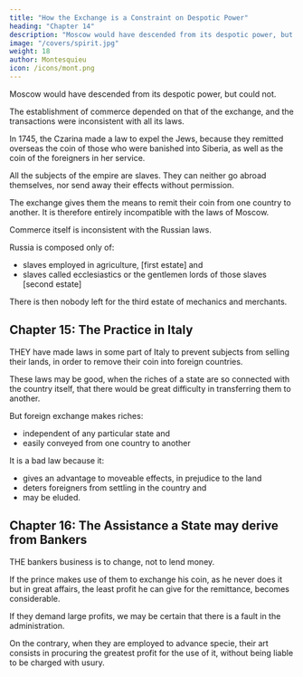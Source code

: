 ```yaml
---
title: "How the Exchange is a Constraint on Despotic Power"
heading: "Chapter 14"
description: "Moscow would have descended from its despotic power, but could not"
image: "/covers/spirit.jpg"
weight: 18
author: Montesquieu
icon: /icons/mont.png
---
```




Moscow would have descended from its despotic power, but could not.

The establishment of commerce depended on that of the exchange, and the transactions were inconsistent with all its laws.

In 1745, the Czarina made a law to expel the Jews, because they remitted overseas the coin of those who were banished into Siberia, as well as the coin of the foreigners in her service.

All the subjects of the empire are slaves. They can neither go abroad themselves, nor send away their effects without permission.

The exchange gives them the means to remit their coin from one country to another. It is therefore entirely incompatible with the laws of Moscow.

Commerce itself is inconsistent with the Russian laws.

Russia is composed only of:
- slaves employed in agriculture, [first estate] and
- slaves called ecclesiastics or the gentlemen lords of those slaves [second estate]

There is then nobody left for the third estate of mechanics and merchants.



## Chapter 15: The Practice in Italy

THEY have made laws in some part of Italy to prevent subjects from selling their lands, in order to remove their coin into foreign countries.

These laws may be good, when the riches of a state are so connected with the country itself, that there would be great difficulty in transferring them to another.

But foreign exchange makes riches:
- independent of any particular state and
- easily conveyed from one country to another

<!-- ; that must be a bad law which will not permit persons for their own interest to dispose of their lands, while they can dispose of their money. -->

It is a bad law because it:
- gives an advantage to moveable effects, in prejudice to the land
- deters foreigners from settling in the country and
- may be eluded.


## Chapter 16: The Assistance a State may derive from Bankers

THE bankers business is to change, not to lend money.

If the prince makes use of them to exchange his coin, as he never does it but in great affairs, the least profit he can give for the remittance, becomes considerable.

If they demand large profits, we may be certain that there is a fault in the administration.

On the contrary, when they are employed to advance specie, their art consists in procuring the greatest profit for the use of it, without being liable to be charged with usury.
